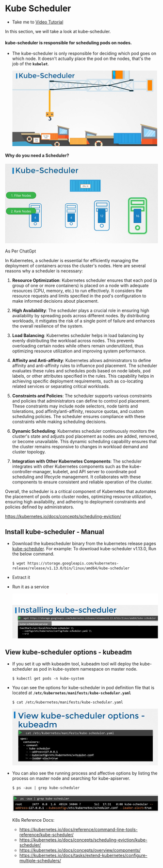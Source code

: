 # Kube Scheduler
  - Take me to [Video Tutorial](https://kodekloud.com/topic/kube-scheduler/)

In this section, we will take a look at kube-scheduler.

#### kube-scheduler is responsible for scheduling pods on nodes.  
- The kube-scheduler is only responsible for deciding which pod goes on which node. It doesn't actually place the pod on the nodes, that's the job of the **`kubelet`**.

  ![kube-scheduler1](../../images/kube-scheduler1.PNG)
  
#### Why do you need a Scheduler?

  ![kube-scheduler2](../../images/kube-scheduler2.PNG)

As Per ChatGpt  

In Kubernetes, a scheduler is essential for efficiently managing the deployment of containers across the cluster's nodes. Here are several reasons why a scheduler is necessary:

1. **Resource Optimization**: Kubernetes scheduler ensures that each pod (a group of one or more containers) is placed on a node with adequate resources (CPU, memory, etc.) to run effectively. It considers the resource requests and limits specified in the pod's configuration to make informed decisions about placement.

2. **High Availability**: The scheduler plays a crucial role in ensuring high availability by spreading pods across different nodes. By distributing workloads, it mitigates the risk of a single point of failure and enhances the overall resilience of the system.

3. **Load Balancing**: Kubernetes scheduler helps in load balancing by evenly distributing the workload across nodes. This prevents overloading certain nodes while others remain underutilized, thus optimizing resource utilization and improving system performance.

4. **Affinity and Anti-affinity**: Kubernetes allows administrators to define affinity and anti-affinity rules to influence pod placement. The scheduler evaluates these rules and schedules pods based on node labels, pod labels, or other attributes specified in the rules. This capability helps in achieving specific deployment requirements, such as co-locating related services or separating critical workloads.

5. **Constraints and Policies**: The scheduler supports various constraints and policies that administrators can define to control pod placement. These constraints may include node selectors, node taints and tolerations, pod affinity/anti-affinity, resource quotas, and custom scheduling policies. The scheduler ensures compliance with these constraints while making scheduling decisions.

6. **Dynamic Scheduling**: Kubernetes scheduler continuously monitors the cluster's state and adjusts pod placement as nodes are added, removed, or become unavailable. This dynamic scheduling capability ensures that the cluster remains responsive to changes in workload demand and cluster topology.

7. **Integration with Other Kubernetes Components**: The scheduler integrates with other Kubernetes components such as the kube-controller-manager, kubelet, and API server to coordinate pod scheduling and lifecycle management. It collaborates with these components to ensure consistent and reliable operation of the cluster.

Overall, the scheduler is a critical component of Kubernetes that automates the placement of pods onto cluster nodes, optimizing resource utilization, ensuring high availability, and adhering to deployment constraints and policies defined by administrators.


https://kubernetes.io/docs/concepts/scheduling-eviction/
    
## Install kube-scheduler - Manual
- Download the kubescheduler binary from the kubernetes release pages [kube-scheduler](https://storage.googleapis.com/kubernetes-release/release/v1.13.0/bin/linux/amd64/kube-scheduler). For example: To download kube-scheduler v1.13.0, Run the below command.
  ```
  $ wget https://storage.googleapis.com/kubernetes-release/release/v1.13.0/bin/linux/amd64/kube-scheduler
  ```
- Extract it
- Run it as a service

  ![kube-scheduler3](../../images/kube-scheduler3.PNG)
  
## View kube-scheduler options - kubeadm
- If you set it up with kubeadm tool, kubeadm tool will deploy the kube-scheduler as pod in kube-system namespace on master node.
  ```
  $ kubectl get pods -n kube-system
  ```
- You can see the options for kube-scheduler in pod definition file that is located at **`/etc/kubernetes/manifests/kube-scheduler.yaml`**
  ```
  $ cat /etc/kubernetes/manifests/kube-scheduler.yaml
  ```
  ![kube-scheduler4](../../images/kube-scheduler4.PNG)
  
- You can also see the running process and affective options by listing the process on master node and searching for kube-apiserver.
  ``` 
  $ ps -aux | grep kube-scheduler
  ```
  ![kube-scheduler5](../../images/kube-scheduler5.PNG)
  
  K8s Reference Docs:
  - https://kubernetes.io/docs/reference/command-line-tools-reference/kube-scheduler/
  - https://kubernetes.io/docs/concepts/scheduling-eviction/kube-scheduler/
  - https://kubernetes.io/docs/concepts/overview/components/
  - https://kubernetes.io/docs/tasks/extend-kubernetes/configure-multiple-schedulers/
    
